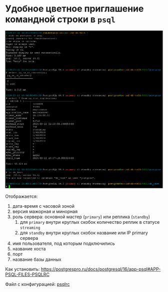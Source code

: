 # Удобное цветное приглашение командной строки в `psql`

![psqlrc primary](psqlrc.primary.png)
<!-- ![psqlrc standby](psqlrc.standby.png) -->

Отображается:
1. дата-время с часовой зоной
1. версия мажорная и минорная
1. роль сервера: основной мастер (`primary`) или реплика (`standby`)
   1. для `primary` внутри круглых скобок количество реплик в статусе `streaming`
   1. для `standby` внутри круглых скобок название или IP primary сервера
1. имя пользователя, под которым подключились
1. название хоста
1. порт
1. название базы данных

Как установить: https://postgrespro.ru/docs/postgresql/16/app-psql#APP-PSQL-FILES-PSQLRC

Файл с конфигурацией: [psqlrc](psqlrc)
